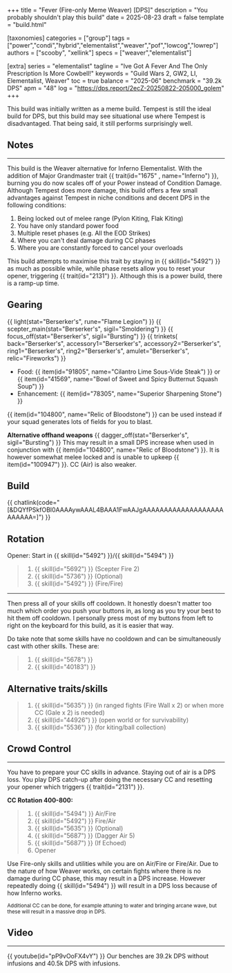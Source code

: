 +++
title = "Fever (Fire-only Meme Weaver) [DPS]"
description = "You probably shouldn't play this build"
date = 2025-08-23
draft = false
template = "build.html"

[taxonomies]
categories = ["group"]
tags = ["power","condi","hybrid","elementalist","weaver","pof","lowcog","lowrep"]
authors = ["scooby", "xellink"]
specs = ["weaver","elementalist"]

[extra]
series = "elementalist"
tagline = "Ive Got A Fever And The Only Prescription Is More Cowbell!"
keywords = "Guild Wars 2, GW2, LI, Elementalist, Weaver"
toc = true
balance = "2025-06"
benchmark = "39.2k DPS"
apm = "48"
log = "https://dps.report/2ecZ-20250822-205000_golem"
+++

This build was initially written as a meme build. Tempest is still the ideal build for DPS, but this build may see situational use where Tempest is disadvantaged. That being said, it still performs surprisingly well.

## Notes

---

This build is the Weaver alternative for Inferno Elementalist. With the addition of Major Grandmaster trait {{ trait(id="1675" , name="Inferno") }}, burning you do now scales off of your Power instead of Condition Damage. Although Tempest does more damage, this build offers a few small advantages against Tempest in niche conditions and decent DPS in the following conditions:

1. Being locked out of melee range (Pylon Kiting, Flak Kiting)
2. You have only standard power food
3. Multiple reset phases (e.g. All the EOD Strikes)
4. Where you can't deal damage during CC phases 
5. Where you are constantly forced to cancel your overloads

This build attempts to maximise this trait by staying in {{ skill(id="5492") }} as much as possible while, while phase resets allow you to reset your opener, triggering {{ trait(id="2131") }}. Although this is a power build, there is a ramp-up time. 

## Gearing

{{ light(stat="Berserker's", rune="Flame Legion") }}
{{ scepter_main(stat="Berserker's", sigil="Smoldering") }}
{{ focus_off(stat="Berserker's", sigil="Bursting") }}
{{ trinkets(
	back="Berserker's",
	accessory1="Berserker's",
	accessory2="Berserker's",
	ring1="Berserker's",
	ring2="Berserker's",
	amulet="Berserker's",
	relic="Fireworks") }}

- Food: {{ item(id="91805", name="Cilantro Lime Sous-Vide Steak") }} or {{ item(id="41569", name="Bowl of Sweet and Spicy Butternut Squash Soup") }}
- Enhancement: {{ item(id="78305", name="Superior Sharpening Stone") }}

{{ item(id="104800", name="Relic of Bloodstone") }} can be used instead if your squad generates lots of fields for you to blast.

**Alternative offhand weapons**
{{ dagger_off(stat="Berserker's", sigil="Bursting") }}
This may result in a small DPS increase when used in conjunction with {{ item(id="104800", name="Relic of Bloodstone") }}. It is however somewhat melee locked and is unable to upkeep {{ item(id="100947") }}. CC (Air) is also weaker.

## Build
{{ chatlink(code="[&DQYfPSkfOBl0AAAAywAAAL4BAAA1FwAAJgAAAAAAAAAAAAAAAAAAAAAAAAA=]") }}

## Rotation
Opener: 
Start in {{ skill(id="5492") }}/{{ skill(id="5494") }}
> 1. {{ skill(id="5692") }} (Scepter Fire 2)
> 1. {{ skill(id="5736") }} (Optional)
> 1. {{ skill(id="5492") }} (Fire/Fire)
---

Then press all of your skills off cooldown. It honestly doesn't matter too much which order you push your buttons in, as long as you try your best to hit them off cooldown. I personally press most of my buttons from left to right on the keyboard for this build, as it is easier that way.

Do take note that some skills have no cooldown and can be simultaneously cast with other skills. These are: 
> 1. {{ skill(id="5678") }} 
> 1. {{ skill(id="40183") }} 

## Alternative traits/skills
> 1. {{ skill(id="5635") }} (in ranged fights (Fire Wall x 2) or when more CC (Gale x 2) is needed)
> 1. {{ skill(id="44926") }} (open world or for survivability)
> 1. {{ skill(id="5536") }} (for kiting/ball collection)

## Crowd Control

---

You have to prepare your CC skills in advance. Staying out of air is a DPS loss. You play DPS catch-up after doing the necessary CC and resetting your opener which triggers {{ trait(id="2131") }}. 

**CC Rotation 400-800:**
> 1. {{ skill(id="5494") }} Air/Fire
> 1. {{ skill(id="5492") }} Fire/Air
> 1. {{ skill(id="5635") }} (Optional)
> 1. {{ skill(id="5687") }} (Dagger Air 5)
> 1. {{ skill(id="5687") }} (If Echoed)
> 1. Opener

Use Fire-only skills and utilities while you are on Air/Fire or Fire/Air. Due to the nature of how Weaver works, on certain fights where there is no damage during CC phase, this may result in a DPS increase. However repeatedly doing {{ skill(id="5494") }} will result in a DPS loss because of how Inferno works.

<small>Additional CC can be done, for example attuning to water and bringing arcane wave, but these will result in a massive drop in DPS.</small>

## Video

---

{{ youtube(id="pP9vOoFX4vY") }}
Our benches are 39.2k DPS without infusions and 40.5k DPS with infusions.